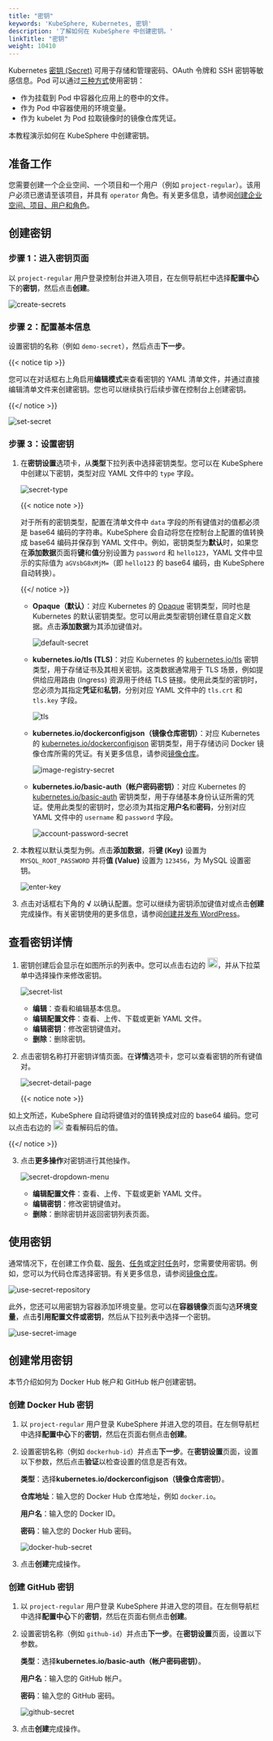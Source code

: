```yaml
---
title: "密钥"
keywords: 'KubeSphere, Kubernetes, 密钥'
description: '了解如何在 KubeSphere 中创建密钥。'
linkTitle: "密钥"
weight: 10410
---
```


Kubernetes [密钥 (Secret)](https://kubernetes.io/zh/docs/concepts/configuration/secret/) 可用于存储和管理密码、OAuth 令牌和 SSH 密钥等敏感信息。Pod 可以通过[三种方式](https://kubernetes.io/zh/docs/concepts/configuration/secret/#overview-of-secrets)使用密钥：

- 作为挂载到 Pod 中容器化应用上的卷中的文件。
- 作为 Pod 中容器使用的环境变量。
- 作为 kubelet 为 Pod 拉取镜像时的镜像仓库凭证。

本教程演示如何在 KubeSphere 中创建密钥。

## 准备工作

您需要创建一个企业空间、一个项目和一个用户（例如 `project-regular`）。该用户必须已邀请至该项目，并具有 `operator` 角色。有关更多信息，请参阅[创建企业空间、项目、用户和角色](../../../quick-start/create-workspace-and-project/)。

## 创建密钥

### 步骤 1：进入密钥页面

以 `project-regular` 用户登录控制台并进入项目，在左侧导航栏中选择**配置中心**下的**密钥**，然后点击**创建**。

![create-secrets](/images/docs/zh-cn/project-user-guide/configurations/secrets/create-secrets.png)

### 步骤 2：配置基本信息

设置密钥的名称（例如 `demo-secret`），然后点击**下一步**。

{{< notice tip >}}

您可以在对话框右上角启用**编辑模式**来查看密钥的 YAML 清单文件，并通过直接编辑清单文件来创建密钥。您也可以继续执行后续步骤在控制台上创建密钥。

{{</ notice >}} 

![set-secret](/images/docs/zh-cn/project-user-guide/configurations/secrets/set-secret.png)

### 步骤 3：设置密钥

1. 在**密钥设置**选项卡，从**类型**下拉列表中选择密钥类型。您可以在 KubeSphere 中创建以下密钥，类型对应 YAML 文件中的 `type` 字段。

   ![secret-type](/images/docs/zh-cn/project-user-guide/configurations/secrets/secret-type.png)

   {{< notice note >}}

   对于所有的密钥类型，配置在清单文件中 `data` 字段的所有键值对的值都必须是 base64 编码的字符串。KubeSphere 会自动将您在控制台上配置的值转换成 base64 编码并保存到 YAML 文件中。例如，密钥类型为**默认**时，如果您在**添加数据**页面将**键**和**值**分别设置为 `password` 和 `hello123`，YAML 文件中显示的实际值为 `aGVsbG8xMjM=`（即 `hello123` 的 base64 编码，由 KubeSphere 自动转换）。

   {{</ notice >}} 

   - **Opaque（默认）**：对应 Kubernetes 的 [Opaque](https://kubernetes.io/zh/docs/concepts/configuration/secret/#opaque-secret) 密钥类型，同时也是 Kubernetes 的默认密钥类型。您可以用此类型密钥创建任意自定义数据。点击**添加数据**为其添加键值对。

     ![default-secret](/images/docs/zh-cn/project-user-guide/configurations/secrets/default-secret.png)

   - **kubernetes.io/tls (TLS)**：对应 Kubernetes 的 [kubernetes.io/tls](https://kubernetes.io/zh/docs/concepts/configuration/secret/#tls-secret) 密钥类型，用于存储证书及其相关密钥。这类数据通常用于 TLS 场景，例如提供给应用路由 (Ingress) 资源用于终结 TLS 链接。使用此类型的密钥时，您必须为其指定**凭证**和**私钥**，分别对应 YAML 文件中的 `tls.crt` 和 `tls.key` 字段。

     ![tls](/images/docs/zh-cn/project-user-guide/configurations/secrets/tls.png)

   - **kubernetes.io/dockerconfigjson（镜像仓库密钥）**：对应 Kubernetes 的 [kubernetes.io/dockerconfigjson](https://kubernetes.io/zh/docs/concepts/configuration/secret/#docker-config-secrets) 密钥类型，用于存储访问 Docker 镜像仓库所需的凭证。有关更多信息，请参阅[镜像仓库](../image-registry/)。

     ![image-registry-secret](/images/docs/zh-cn/project-user-guide/configurations/secrets/image-registry-secret.png)

   - **kubernetes.io/basic-auth（帐户密码密钥）**：对应 Kubernetes 的 [kubernetes.io/basic-auth](https://kubernetes.io/zh/docs/concepts/configuration/secret/#basic-authentication-secret) 密钥类型，用于存储基本身份认证所需的凭证。使用此类型的密钥时，您必须为其指定**用户名**和**密码**，分别对应 YAML 文件中的 `username` 和 `password` 字段。

     ![account-password-secret](/images/docs/zh-cn/project-user-guide/configurations/secrets/account-password-secret.png)

2. 本教程以默认类型为例。点击**添加数据**，将**键 (Key)** 设置为 `MYSQL_ROOT_PASSWORD` 并将**值 (Value)** 设置为 `123456`，为 MySQL 设置密钥。 

   ![enter-key](/images/docs/zh-cn/project-user-guide/configurations/secrets/enter-key.png)

3.  点击对话框右下角的 **√** 以确认配置。您可以继续为密钥添加键值对或点击**创建**完成操作。有关密钥使用的更多信息，请参阅[创建并发布 WordPress](../../../quick-start/wordpress-deployment/#任务-3创建应用程序)。

## 查看密钥详情

1. 密钥创建后会显示在如图所示的列表中。您可以点击右边的 <img src="/images/docs/zh-cn/project-user-guide/configurations/secrets/three-dots.png" width="20px" />，并从下拉菜单中选择操作来修改密钥。

    ![secret-list](/images/docs/zh-cn/project-user-guide/configurations/secrets/secret-list.png)

    - **编辑**：查看和编辑基本信息。
    - **编辑配置文件**：查看、上传、下载或更新 YAML 文件。
    - **编辑密钥**：修改密钥键值对。
    - **删除**：删除密钥。

2. 点击密钥名称打开密钥详情页面。在**详情**选项卡，您可以查看密钥的所有键值对。

    ![secret-detail-page](/images/docs/zh-cn/project-user-guide/configurations/secrets/secret-detail-page.png)

    {{< notice note >}}

如上文所述，KubeSphere 自动将键值对的值转换成对应的 base64 编码。您可以点击右边的 <img src="/images/docs/zh-cn/project-user-guide/configurations/secrets/eye-icon.png" width="20px" /> 查看解码后的值。

{{</ notice >}} 

3. 点击**更多操作**对密钥进行其他操作。

    ![secret-dropdown-menu](/images/docs/zh-cn/project-user-guide/configurations/secrets/secret-dropdown-menu.png)

    - **编辑配置文件**：查看、上传、下载或更新 YAML 文件。
    - **编辑密钥**：修改密钥键值对。
    - **删除**：删除密钥并返回密钥列表页面。


## 使用密钥

通常情况下，在创建工作负载、[服务](../../../project-user-guide/application-workloads/services/)、[任务](../../../project-user-guide/application-workloads/jobs/)或[定时任务](../../../project-user-guide/application-workloads/cronjobs/)时，您需要使用密钥。例如，您可以为代码仓库选择密钥。有关更多信息，请参阅[镜像仓库](../image-registry/)。

![use-secret-repository](/images/docs/zh-cn/project-user-guide/configurations/secrets/use-secret-repository.png)

此外，您还可以用密钥为容器添加环境变量。您可以在**容器镜像**页面勾选**环境变量**，点击**引用配置文件或密钥**，然后从下拉列表中选择一个密钥。

![use-secret-image](/images/docs/zh-cn/project-user-guide/configurations/secrets/use-secret-image.png)

## 创建常用密钥

本节介绍如何为 Docker Hub 帐户和 GitHub 帐户创建密钥。

### 创建 Docker Hub 密钥

1. 以 `project-regular` 用户登录 KubeSphere 并进入您的项目。在左侧导航栏中选择**配置中心**下的**密钥**，然后在页面右侧点击**创建**。

2. 设置密钥名称（例如 `dockerhub-id`）并点击**下一步**。在**密钥设置**页面，设置以下参数，然后点击**验证**以检查设置的信息是否有效。

   **类型**：选择**kubernetes.io/dockerconfigjson（镜像仓库密钥）**。

   **仓库地址**：输入您的 Docker Hub 仓库地址，例如 `docker.io`。

   **用户名**：输入您的 Docker ID。

   **密码**：输入您的 Docker Hub 密码。

   ![docker-hub-secret](/images/docs/zh-cn/project-user-guide/configurations/secrets/docker-hub-secret.png)

3. 点击**创建**完成操作。

### 创建 GitHub 密钥

1. 以 `project-regular` 用户登录 KubeSphere 并进入您的项目。在左侧导航栏中选择**配置中心**下的**密钥**，然后在页面右侧点击**创建**。

2. 设置密钥名称（例如 `github-id`）并点击**下一步**。在**密钥设置**页面，设置以下参数。

   **类型**：选择**kubernetes.io/basic-auth（帐户密码密钥）**。

   **用户名**：输入您的 GitHub 帐户。

   **密码**：输入您的 GitHub 密码。

   ![github-secret](/images/docs/zh-cn/project-user-guide/configurations/secrets/github-secret.png)

3. 点击**创建**完成操作。